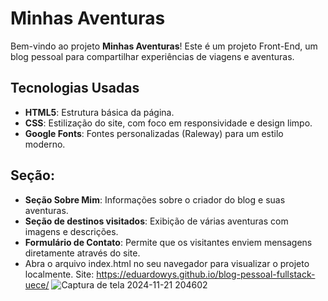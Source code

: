# Minhas Aventuras

Bem-vindo ao projeto **Minhas Aventuras**! Este é um projeto Front-End, um blog pessoal para compartilhar experiências de viagens e aventuras.
## Tecnologias Usadas

- **HTML5**: Estrutura básica da página.
- **CSS**: Estilização do site, com foco em responsividade e design limpo.
- **Google Fonts**: Fontes personalizadas (Raleway) para um estilo moderno.

## Seção:

- **Seção Sobre Mim**: Informações sobre o criador do blog e suas aventuras.
- **Seção de destinos visitados**: Exibição de várias aventuras com imagens e descrições.
- **Formulário de Contato**: Permite que os visitantes enviem mensagens diretamente através do site.
- Abra o arquivo index.html no seu navegador para visualizar o projeto localmente.
Site: https://eduardowys.github.io/blog-pessoal-fullstack-uece/
![Captura de tela 2024-11-21 204602](https://github.com/user-attachments/assets/19a6a113-1422-46b7-896a-cff117160cb2)
